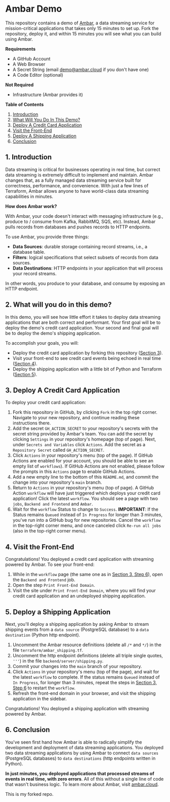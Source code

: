 # Ambar Demo

This repository contains a demo of [Ambar](https://ambar.cloud), a data streaming service for mission-critical 
applications that takes only 15 minutes to set up. Fork the repository, deploy it, and within 15 minutes you 
will see what you can build using Ambar.

**Requirements**

- A GitHub Account
- A Web Browser
- A Secret String (email demo@ambar.cloud if you don't have one)
- A Code Editor (optional)

**Not Required**
- Infrastructure (Ambar provides it)


**Table of Contents**

1. [Introduction](#1-introduction)
2. [What Will You Do In This Demo?](#2-what-will-you-do-in-this-demo)
3. [Deploy A Credit Card Application](#3-deploy-a-credit-card-application)
4. [Visit the Front-End](#4-visit-the-front-end)
5. [Deploy A Shipping Application](#5-deploy-a-shipping-application)
6. [Conclusion](#6-conclusion)

## 1. Introduction

Data streaming is critical for businesses operating in real time, but correct data streaming is extremely
difficult to implement and maintain. Ambar changes that, as a fully managed data streaming service built for 
correctness, performance, and convenience. With just a few lines of Terraform, Ambar allows anyone 
to have world-class data streaming capabilities in minutes.

**How does Ambar work?**

With Ambar, your code doesn't interact with messaging infrastructure (e.g., produce to / consume from Kafka, 
RabbitMQ, SQS, etc). Instead, Ambar pulls records from databases and pushes records to HTTP endpoints.

To use Ambar, you provide three things:

- **Data Sources**: durable storage containing record streams, i.e., a database table.
- **Filters**: logical specifications that select subsets of records from data sources.
- **Data Destinations**: HTTP endpoints in your application that will process your record streams.

In other words, you produce to your database, and consume by exposing an HTTP endpoint.

## 2. What will you do in this demo?

In this demo, you will see how little effort it takes to deploy data streaming applications that are 
both correct and performant. Your first goal will be to deploy the demo's credit card application.
Your second and final goal will be to deploy the demo's shipping application.

To accomplish your goals, you will:
- Deploy the credit card application by forking this repository ([Section 3](#3-deploy-a-credit-card-application)).
- Visit your front-end to see credit card events being echoed in real time ([Section 4](#4-visit-the-front-end)).
- Deploy the shipping application with a little bit of Python and Terraform ([Section 5](#5-deploy-a-shipping-application)).

## 3. Deploy A Credit Card Application
To deploy your credit card application:

1. Fork this repository in GitHub, by clicking `Fork` in the top right corner. Navigate to your new repository, 
and continue reading these instructions there.
2. Add the secret `GH_ACTION_SECRET` to your repository's secrets with the secret string provided by Ambar's 
team. You can add the secret by clicking `Settings` in your repository's homepage (top of page). Next,
under `Secrets and Variables` click `Actions`. Add the secret as a `Repository Secret` called `GH_ACTION_SECRET`.
3. Click `Actions` in your repository's menu (top of the page). If GitHub Actions are enabled for your account, 
you should be able to see an empty list of `workflows`). If GitHub Actions are not enabled, please follow the 
prompts in this `Actions` page to enable GitHub Actions.
4. Add a new empty line to the bottom of this `README.md`, and commit the change into your repository's `main` branch.
5. Return to `Actions` in your repository's menu (top of page). A GitHub Action `workflow` will have just triggered 
which deploys your credit card application! Click the latest `workflow`. You should see a page with 
two `jobs`, `Backend and Frontend` and `Ambar`.
6. Wait for the `workflow` Status to change to `Success`. **IMPORTANT**: If the Status remains `Queued` instead of 
`In Progress` for longer than 3 minutes, you've run into a GitHub bug for new repositories. Cancel the `workflow`
in the top-right corner menu, and once canceled click `Re-run all jobs` (also in the top-right corner menu).

## 4. Visit the Front-End
Congratulations! You deployed a credit card application with streaming powered by Ambar. To see your front-end:

1. While in the `workflow` page (the same one as in [Section 3, Step 6](#3-deploy-a-credit-card-application)),
open the `Backend and Frontend` job. 
2. Open the step `Print Front-End Domain`.
3. Visit the site under `Print Front-End Domain`, where you will find your credit card application and an undeployed
shipping application.

## 5. Deploy a Shipping Application 
Next, you'll deploy a shipping application by asking Ambar to stream shipping events from a `data source` (PostgreSQL database)
to a `data destination` (Python http endpoint). 

1. Uncomment the Ambar resource definitions (delete all `/*` and `*/`)  in the file `terraform/ambar_shipping.tf`.
2. Uncomment the http endpoint definitions (delete all triple single quotes, `'''`) in the file  `backend/server/shipping.py`.
3. Commit your changes into the `main` branch of your repository.
4. Click `Actions` in your repository's menu (top of the page), and wait for the latest  `workflow` to complete. If
the status remains `Queued` instead of `In Progress`, for longer than 3 minutes, repeat the steps in 
[Section 3, Step 6](#3-deploy-a-credit-card-application) to restart the `workflow`.
5. Refresh the front-end domain in your browser, and visit the shipping application in the sidebar.

Congratulations! You deployed a shipping application with streaming powered by Ambar.

## 6. Conclusion
You've seen first hand how Ambar is able to radically simplify the development and deployment of data
streaming applications. You deployed two data streaming applications by using Ambar to connect `data sources`
(PostgreSQL databases) to `data destinations` (http endpoints written in Python). 

**In just minutes, you deployed applications that processed streams of events in real time, with zero errors**. All 
of this without a single line of code that wasn't business logic. To learn more about Ambar, 
visit [ambar.cloud](https://ambar.cloud/).

This is my forked repo.







